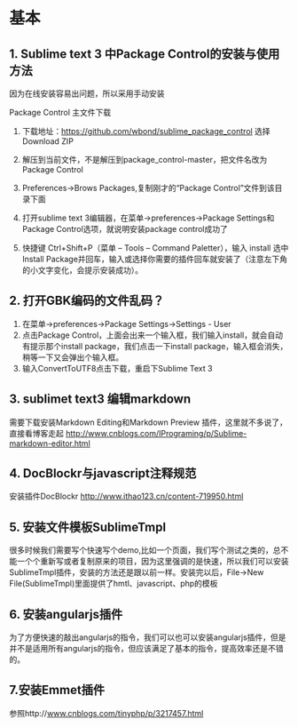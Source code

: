 # 基本

## 1. Sublime text 3 中Package Control的安装与使用方法

因为在线安装容易出问题，所以采用手动安装

Package Control 主文件下载

1. 下载地址：https://github.com/wbond/sublime_package_control 
   选择Download ZIP

2. 解压到当前文件，不是解压到package_control-master，把文件名改为Package Control

3. Preferences->Brows Packages,复制刚才的“Package Control”文件到该目录下面

4. 打开sublime text 3编辑器，在菜单->preferences->Package Settings和Package Control选项，就说明安装package control成功了

5. 快捷键 Ctrl+Shift+P（菜单 – Tools – Command Paletter），输入 install 选中Install Package并回车，输入或选择你需要的插件回车就安装了（注意左下角的小文字变化，会提示安装成功）。


## 2. 打开GBK编码的文件乱码？
1. 在菜单->preferences->Package Settings->Settings - User
2. 点击Package Control，上面会出来一个输入框，我们输入install，就会自动有提示那个install package，我们点击一下install package，输入框会消失，稍等一下又会弹出个输入框。
3. 输入ConvertToUTF8点击下载，重启下Sublime Text 3

## 3. sublimet text3 编辑markdown
需要下载安装Markdown Editing和Markdown Preview 插件，这里就不多说了，直接看博客走起 
http://www.cnblogs.com/IPrograming/p/Sublime-markdown-editor.html

## 4. DocBlockr与javascript注释规范
安装插件DocBlockr
http://www.ithao123.cn/content-719950.html

## 5. 安装文件模板SublimeTmpl
很多时候我们需要写个快速写个demo,比如一个页面，我们写个测试之类的，总不能一个个重新写或者复制原来的项目，因为这里强调的是快速，所以我们可以安装SublimeTmpl插件，安装的方法还是跟以前一样。安装完以后，File->New File(SublimeTmpl)里面提供了hmtl、javascript、php的模板

## 6. 安装angularjs插件
为了方便快速的敲出angularjs的指令，我们可以也可以安装angularjs插件，但是并不是适用所有angularjs的指令，但应该满足了基本的指令，提高效率还是不错的。

## 7.安装Emmet插件
参照http://www.cnblogs.com/tinyphp/p/3217457.html
